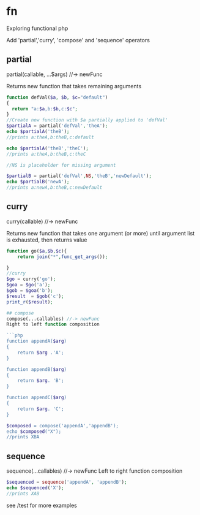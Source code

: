 # fn
Exploring functional php

Add 'partial','curry', 'compose' and 'sequence' operators

## partial
partial(callable, ...$args) //-> newFunc

Returns new function that takes remaining arguments

```php
function defVal($a, $b, $c="default")
{
  return "a:$a,b:$b,c:$c";
}
//Create new function with $a partially applied to 'defVal'
$partialA = partial('defVal','theA');
echo $partialA('theB');
//prints a:theA,b:theB,c:default

echo $partialA('theB','theC');
//prints a:theA,b:theB,c:theC

//NS is placeholder for missing argument

$partialB = partial('defVal',NS,'theB','newDefault');
echo $partialB('newA');
//prints a:newA,b:theB,c:newDefault
```

## curry
curry(callable) //-> newFunc

Returns new function that takes one argument (or more) until
argument list is exhausted, then returns value

```php
function go($a,$b,$c){
    return join("*",func_get_args());

}
//curry
$go = curry('go');
$goa = $go('a');
$gob = $goa('b');
$result  = $gob('c');
print_r($result);

## compose
compose(...callables) //-> newFunc
Right to left function composition

```php
function appendA($arg)
{
	return $arg .'A';
}

function appendB($arg)
{
	return $arg. 'B';
}

function appendC($arg)
{
	return $arg. 'C';
}

$composed = compose('appendA','appendB');
echo $composed("X");
//prints XBA
```

## sequence
sequence(...callables) //-> newFunc
Left to right function composition

```php
$sequenced = sequence('appendA', 'appendB');
echo $sequenced('X');
//prints XAB
```

see /test for more examples




